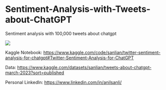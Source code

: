 # Sentiment-Analysis-with-Tweets-about-ChatGPT
 Sentiment analysis with 100,000 tweets about chatgpt

![](https://github.com/anilsanli/Sentiment-Analysis-with-Tweets-about-ChatGPT/blob/main/images/DALL·E%202023-03-25_10.59.15.png?raw=true)

Kaggle Notebook: https://www.kaggle.com/code/sanlian/twitter-sentiment-analysis-for-chatgpt#Twitter-Sentiment-Analysis-for-ChatGPT

Data: https://www.kaggle.com/datasets/sanlian/tweets-about-chatgpt-march-2023?sort=published 

Personal LinkedIn: https://www.linkedin.com/in/anilsanli/
